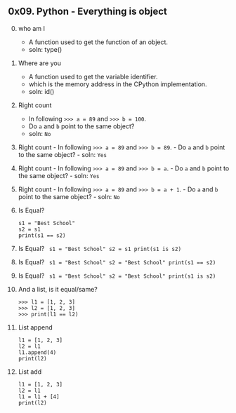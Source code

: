 ## 0x09. Python - Everything is object

0. who am I  
	- A function used to get the function of an object.
	- soln: type()
1. Where are you
	- A function used to get the variable identifier.
	- which is the memory address in the CPython implementation.
	- soln: id()
2. Right count
	- In following ``` >>> a = 89 ``` and ``` >>> b = 100 ```.
	- Do ``` a ``` and ``` b ``` point to the same object?
	- soln: ``` No ```
2. Right count
        - In following ``` >>> a = 89 ``` and ``` >>> b = 89 ```.
        - Do ``` a ``` and ``` b ``` point to the same object?
        - soln: ``` Yes ```
2. Right count
        - In following ``` >>> a = 89 ``` and ``` >>> b = a ```.
        - Do ``` a ``` and ``` b ``` point to the same object?
        - soln: ``` Yes ```
2. Right count
        - In following ``` >>> a = 89 ``` and ``` >>> b = a + 1 ```.
        - Do ``` a ``` and ``` b ``` point to the same object?
        - soln: ``` No ```
6. Is Equal?
	``` 
	s1 = "Best School"
	s2 = s1
	print(s1 == s2)
	```
6. Is Equal?
        ``` 
        s1 = "Best School"
        s2 = s1
        print(s1 is s2)
        ```
6. Is Equal?
        ``` 
        s1 = "Best School"
        s2 = "Best School"
        print(s1 == s2)
        ```
6. Is Equal?
        ``` 
        s1 = "Best School"
        s2 = "Best School"
        print(s1 is s2)
        ```
10. And a list, is it equal/same?
	```
	>>> l1 = [1, 2, 3]
	>>> l2 = [1, 2, 3] 
	>>> print(l1 == l2)
	```

10. List append
	```
	l1 = [1, 2, 3]
	l2 = l1
	l1.append(4)
	print(l2)
	```
10. List add
	```
	l1 = [1, 2, 3]
	l2 = l1	
	l1 = l1 + [4]
	print(l2)
	```

